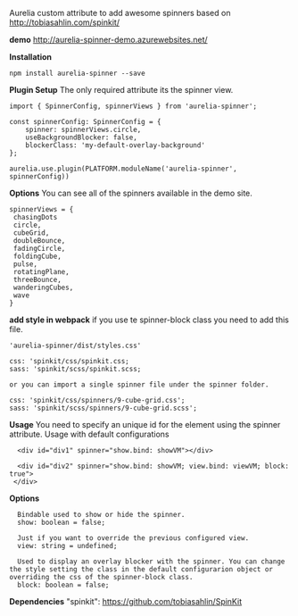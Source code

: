 Aurelia custom attribute to add awesome spinners based on http://tobiasahlin.com/spinkit/


**demo**
http://aurelia-spinner-demo.azurewebsites.net/

**Installation**

```npm install aurelia-spinner --save```

**Plugin Setup**
The only required attribute its the spinner view.

```
import { SpinnerConfig, spinnerViews } from 'aurelia-spinner';

const spinnerConfig: SpinnerConfig = {
    spinner: spinnerViews.circle,
    useBackgroundBlocker: false,
    blockerClass: 'my-default-overlay-background'
};
 
aurelia.use.plugin(PLATFORM.moduleName('aurelia-spinner', spinnerConfig))

 ```

 **Options**
You can see all of the spinners available in the demo site.

 ```
 spinnerViews = {
  chasingDots
  circle,
  cubeGrid,
  doubleBounce,
  fadingCircle,
  foldingCube,
  pulse,
  rotatingPlane,
  threeBounce,
  wanderingCubes,
  wave
}
 ```

**add style in webpack**
if you use te spinner-block class you need to add this file.
```
'aurelia-spinner/dist/styles.css'

css: 'spinkit/css/spinkit.css;
sass: 'spinkit/scss/spinkit.scss;

or you can import a single spinner file under the spinner folder.

css: 'spinkit/css/spinners/9-cube-grid.css';
sass: 'spinkit/scss/spinners/9-cube-grid.scss';
```

**Usage**
You need to specify an unique id for the element using the spinner attribute.
Usage with default configurations
 ```
   <div id="div1" spinner="show.bind: showVM"></div>
  
   <div id="div2" spinner="show.bind: showVM; view.bind: viewVM; block: true">
  </div>
  ```
  **Options**
```
  Bindable used to show or hide the spinner.
  show: boolean = false; 

  Just if you want to override the previous configured view.
  view: string = undefined;

  Used to display an overlay blocker with the spinner. You can change the style setting the class in the default configurarion object or overriding the css of the spinner-block class.
  block: boolean = false; 
```
  **Dependencies**
  "spinkit": https://github.com/tobiasahlin/SpinKit

